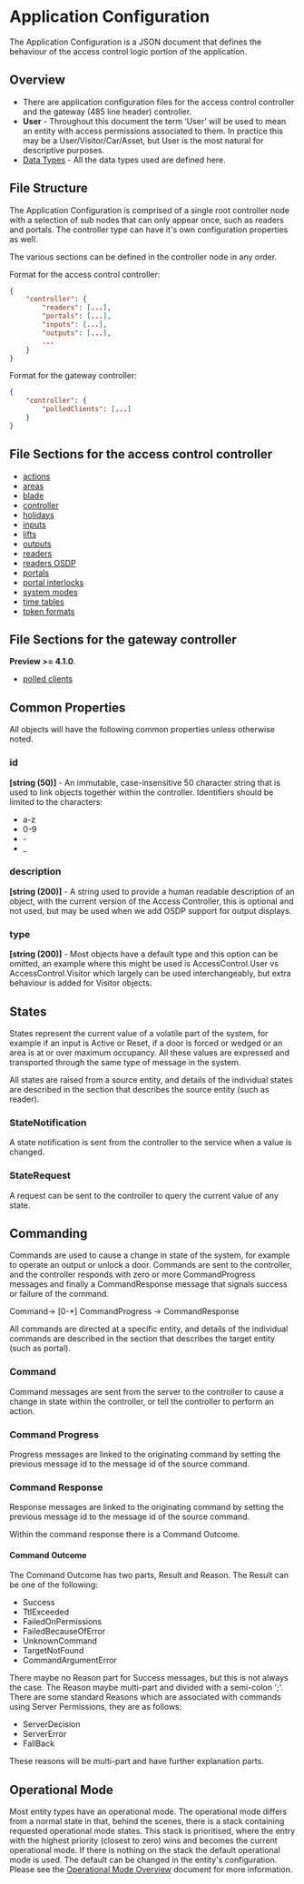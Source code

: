 # Application Configuration

The Application Configuration is a JSON document that defines the behaviour of the access control logic portion of the application.

## Overview

- There are application configuration files for the access control controller and the gateway (485 line header) controller.
- **User** - Throughout this document the term ‘User’ will be used to mean an entity with access permissions associated to them. In practice this may be a User/Visitor/Car/Asset, but User is the most natural for descriptive purposes.
- [Data Types](../Entities/DataTypes.md) - All the data types used are defined here.

## File Structure

The Application Configuration is comprised of a single root controller node with a selection of sub nodes that can only appear once, such as readers and portals. The controller type can have it's own configuration properties as well.

The various sections can be defined in the controller node in any order.

Format for the access control controller:

````json
{
    "controller": {
        "readers": [...],
        "portals": [...],
        "inputs": [...],
        "outputs": [...],
        ...
    }
}
````

Format for the gateway controller:

````json
{
    "controller": {
        "polledClients": [...]
    }
}
````

## File Sections for the access control controller

- [actions](../Entities/CommonAction.md)
- [areas](../Entities/AccessControlArea.md)
- [blade](../Entities/HardwareBlade.md)
- [controller](../Entities/HardwareController.md)
- [holidays](../Entities/CommonHoliday.md)
- [inputs](../Entities/HardwareInput.md)
- [lifts](../Entities/HardwareLift.md)
- [outputs](../Entities/HardwareOutput.md)
- [readers](../Entities/HardwareReader.md)
- [readers OSDP](../Entities/OsdpReader.md)
- [portals](../Entities/AccessControlPortal.md)
- [portal interlocks](../Entities/AccessControlPortalInterlock.md)
- [system modes](../Entities/CommonSystemMode.md)
- [time tables](../Entities/CommonTimeTable.md)
- [token formats](TokenFormat.md)

## File Sections for the gateway controller

**Preview >= 4.1.0**.

- [polled clients](../Entities/HardwarePolledClient.md)

## Common Properties

All objects will have the following common properties unless otherwise noted.

### id

**[string (50)]** - An immutable, case-insensitive 50 character string that is used to link objects together within the controller.  Identifiers should be limited to the characters:

- a-z
- 0-9
- \-
- _

### description

**[string (200)]** - A string used to provide a human readable description of an object, with the current version of the Access Controller, this is optional and not used, but may be used when we add OSDP support for output displays.

### type

**[string (200)]** - Most objects have a default type and this option can be omitted, an example where this might be used is AccessControl.User vs AccessControl.Visitor which largely can be used interchangeably, but extra behaviour is added for Visitor objects.

## States

States represent the current value of a volatile part of the system,
for example if an input is Active or Reset, if a door is forced or wedged or an
area is at or over maximum occupancy. All these values are expressed and
transported through the same type of message in the system.

All states are raised from a source entity, and details of the individual states
are described in the section that describes the source entity (such as reader).

### StateNotification

A state notification is sent from the controller to the service when a value is
changed.

### StateRequest

A request can be sent to the controller to query the current value of any state.

## Commanding

Commands are used to cause a change in state of the system, for example to
operate an output or unlock a door. Commands are sent to the controller, and the
controller responds with zero or more CommandProgress messages and finally a
CommandResponse message that signals success or failure of the command.

Command-\> [0-\*] CommandProgress -\> CommandResponse

All commands are directed at a specific entity, and details of the individual
commands are described in the section that describes the target entity (such as
portal).

### Command

Command messages are sent from the server to the controller to cause a change in state
within the controller, or tell the controller to perform an action.

### Command Progress

Progress messages are linked to the originating command by setting the previous
message id to the message id of the source command.

### Command Response

Response messages are linked to the originating command by setting the previous
message id to the message id of the source command.

Within the command response there is a Command Outcome.

#### Command Outcome

The Command Outcome has two parts, Result and Reason. The Result can be one of the following:

- Success
- TtlExceeded
- FailedOnPermissions
- FailedBecauseOfError
- UnknownCommand
- TargetNotFound
- CommandArgumentError

There maybe no Reason part for Success messages, but this is not always the case. The Reason maybe multi-part and divided with a semi-colon ';'. There are some standard Reasons which are associated with commands using Server Permissions, they are as follows:

- ServerDecision
- ServerError
- FallBack

These reasons will be multi-part and have further explanation parts.

## Operational Mode

Most entity types have an operational mode. The operational mode differs from a normal state in that, behind the scenes, there is a stack containing requested operational mode states. This stack is prioritised, where the entry with the highest priority (closest to zero) wins and becomes the current operational mode. If there is nothing on the stack the default operational mode is used. The default can be changed in the entity's configuration. Please see the [Operational Mode Overview](ModeOverview.md) document for more information.
